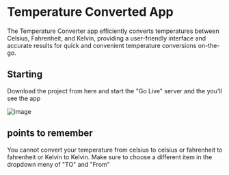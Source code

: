 
# Temperature Converted App

 The Temperature Converter app efficiently converts temperatures between Celsius, Fahrenheit, and Kelvin, providing a user-friendly interface and accurate results for quick and convenient temperature conversions on-the-go.


## Starting 

Download the project from here and start the "Go Live" server and the you'll see the app 

![image](https://github.com/kartikgothwal/Temperature-Converter/assets/127651456/1a8e6312-6859-468a-bbf8-7a4a15d25e25)

## points to remember

You cannot convert your temperature from celsius to celsius or fahrenheit  to fahrenheit  or Kelvin to Kelvin. Make sure to choose a different item in the dropdown meny of "TO" and "From" 
